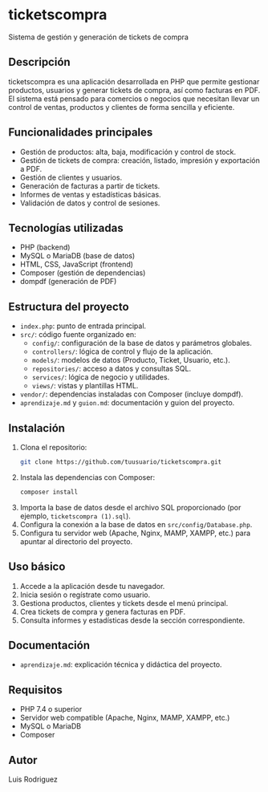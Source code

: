 # ticketscompra

Sistema de gestión y generación de tickets de compra

## Descripción

ticketscompra es una aplicación desarrollada en PHP que permite gestionar productos, usuarios y generar tickets de compra, así como facturas en PDF. El sistema está pensado para comercios o negocios que necesitan llevar un control de ventas, productos y clientes de forma sencilla y eficiente.

## Funcionalidades principales

- Gestión de productos: alta, baja, modificación y control de stock.
- Gestión de tickets de compra: creación, listado, impresión y exportación a PDF.
- Gestión de clientes y usuarios.
- Generación de facturas a partir de tickets.
- Informes de ventas y estadísticas básicas.
- Validación de datos y control de sesiones.

## Tecnologías utilizadas

- PHP (backend)
- MySQL o MariaDB (base de datos)
- HTML, CSS, JavaScript (frontend)
- Composer (gestión de dependencias)
- dompdf (generación de PDF)

## Estructura del proyecto

- `index.php`: punto de entrada principal.
- `src/`: código fuente organizado en:
  - `config/`: configuración de la base de datos y parámetros globales.
  - `controllers/`: lógica de control y flujo de la aplicación.
  - `models/`: modelos de datos (Producto, Ticket, Usuario, etc.).
  - `repositories/`: acceso a datos y consultas SQL.
  - `services/`: lógica de negocio y utilidades.
  - `views/`: vistas y plantillas HTML.
- `vendor/`: dependencias instaladas con Composer (incluye dompdf).
- `aprendizaje.md` y `guion.md`: documentación y guion del proyecto.

## Instalación

1. Clona el repositorio:
   ```sh
   git clone https://github.com/tuusuario/ticketscompra.git
   ```
2. Instala las dependencias con Composer:
   ```sh
   composer install
   ```
3. Importa la base de datos desde el archivo SQL proporcionado (por ejemplo, `ticketscompra (1).sql`).
4. Configura la conexión a la base de datos en `src/config/Database.php`.
5. Configura tu servidor web (Apache, Nginx, MAMP, XAMPP, etc.) para apuntar al directorio del proyecto.

## Uso básico

1. Accede a la aplicación desde tu navegador.
2. Inicia sesión o regístrate como usuario.
3. Gestiona productos, clientes y tickets desde el menú principal.
4. Crea tickets de compra y genera facturas en PDF.
5. Consulta informes y estadísticas desde la sección correspondiente.

## Documentación

- `aprendizaje.md`: explicación técnica y didáctica del proyecto.

## Requisitos

- PHP 7.4 o superior
- Servidor web compatible (Apache, Nginx, MAMP, XAMPP, etc.)
- MySQL o MariaDB
- Composer

## Autor

Luis Rodriguez
